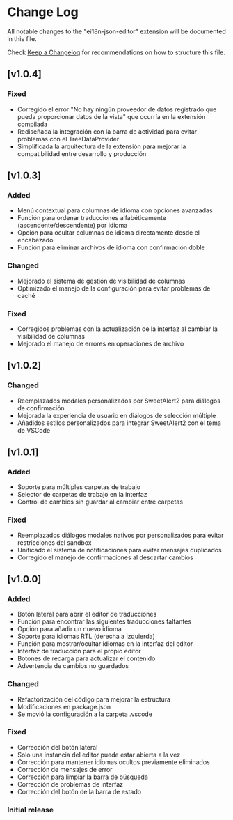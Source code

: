 # Change Log

All notable changes to the "ei18n-json-editor" extension will be documented in this file.

Check [Keep a Changelog](http://keepachangelog.com/) for recommendations on how to structure this file.

## [v1.0.4]

### Fixed
- Corregido el error "No hay ningún proveedor de datos registrado que pueda proporcionar datos de la vista" que ocurría en la extensión compilada
- Rediseñada la integración con la barra de actividad para evitar problemas con el TreeDataProvider
- Simplificada la arquitectura de la extensión para mejorar la compatibilidad entre desarrollo y producción

## [v1.0.3]

### Added
- Menú contextual para columnas de idioma con opciones avanzadas
- Función para ordenar traducciones alfabéticamente (ascendente/descendente) por idioma
- Opción para ocultar columnas de idioma directamente desde el encabezado
- Función para eliminar archivos de idioma con confirmación doble

### Changed
- Mejorado el sistema de gestión de visibilidad de columnas
- Optimizado el manejo de la configuración para evitar problemas de caché

### Fixed
- Corregidos problemas con la actualización de la interfaz al cambiar la visibilidad de columnas
- Mejorado el manejo de errores en operaciones de archivo

## [v1.0.2]

### Changed
- Reemplazados modales personalizados por SweetAlert2 para diálogos de confirmación
- Mejorada la experiencia de usuario en diálogos de selección múltiple
- Añadidos estilos personalizados para integrar SweetAlert2 con el tema de VSCode

## [v1.0.1]

### Added
- Soporte para múltiples carpetas de trabajo
- Selector de carpetas de trabajo en la interfaz
- Control de cambios sin guardar al cambiar entre carpetas

### Fixed
- Reemplazados diálogos modales nativos por personalizados para evitar restricciones del sandbox
- Unificado el sistema de notificaciones para evitar mensajes duplicados
- Corregido el manejo de confirmaciones al descartar cambios

## [v1.0.0]

### Added
- Botón lateral para abrir el editor de traducciones
- Función para encontrar las siguientes traducciones faltantes
- Opción para añadir un nuevo idioma
- Soporte para idiomas RTL (derecha a izquierda)
- Función para mostrar/ocultar idiomas en la interfaz del editor
- Interfaz de traducción para el propio editor
- Botones de recarga para actualizar el contenido
- Advertencia de cambios no guardados

### Changed
- Refactorización del código para mejorar la estructura
- Modificaciones en package.json
- Se movió la configuración a la carpeta .vscode

### Fixed
- Corrección del botón lateral
- Solo una instancia del editor puede estar abierta a la vez
- Corrección para mantener idiomas ocultos previamente eliminados
- Corrección de mensajes de error
- Corrección para limpiar la barra de búsqueda
- Corrección de problemas de interfaz
- Corrección del botón de la barra de estado

### Initial release
